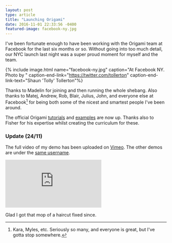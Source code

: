 ```yaml
---
layout: post
type: article
title: "Launching Origami"
date: 2016-11-01 22:33:56 -0400
featured-image: facebook-ny.jpg
---
```


I've been fortunate enough to have been working with the Origami team at Facebook for the last six months or so. Without going into too much detail, our NYC launch last night was a super proud moment for myself and the team.

{% include image.html name="facebook-ny.jpg" caption="At Facebook NY. Photo by " caption-end-link="https://twitter.com/tollerton" caption-end-link-text="Shaun 'Tolly' Tollerton"%}

Thanks to Madelin for joining and then running the whole shebang. Also thanks to Matej, Andrew, Rob, Blair, Julius, John, and everyone else at Facebook[^facebook] for being both some of the nicest and smartest people I've been around.

The official Origami [tutorials](http://origami.design/tutorials/) and [examples](http://origami.design/examples/) are now up. Thanks also to Fisher for his expertise whilst creating the curriculum for these.

[^facebook]: Kara, Myles, etc. Seriously so many, and everyone is great, but I've gotta stop somewhere.

### Update (24/11)
The full video of my demo has been uploaded on [Vimeo](https://vimeo.com/192805834). The other demos are under the [same username](https://vimeo.com/facebookorigami).

<div class="intrinsic-container">
  <iframe src="https://player.vimeo.com/video/192805834" frameborder="0" allowfullscreen=""></iframe>
</div>

Glad I got that mop of a haircut fixed since.
